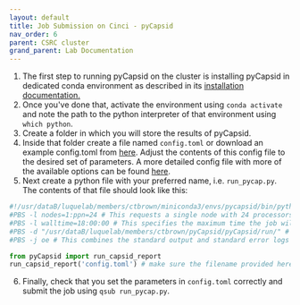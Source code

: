 ```yaml
---
layout: default
title: Job Submission on Cinci - pyCapsid
nav_order: 6
parent: CSRC cluster
grand_parent: Lab Documentation
---
```


1. The first step to running pyCapsid on the cluster is installing pyCapsid in dedicated conda environment as described in 
its [installation documentation.](https://luquelab.github.io/pyCapsid/installation/#via-conda) 
2. Once you've done that, activate the environment using `conda activate` and note the path to the python interpreter of that environment using 
`which python`.
3. Create a folder in which you will store the results of pyCapsid. 
4. Inside that folder create a file named `config.toml` or download an example config.toml from [here](https://github.com/luquelab/pyCapsid/blob/main/docs/tutorial/config_simple.toml).
Adjust the contents of this config file to the desired set of parameters. A more detailed  config file with more of the available options can be found [here](https://github.com/luquelab/pyCapsid/blob/main/docs/tutorial/conf_example.toml).
5. Next create a python file with your preferred name, i.e. `run_pycap.py`. The contents of that file should look like this:

```python
#!/usr/dataB/luquelab/members/ctbrown/miniconda3/envs/pycapsid/bin/python # This is the path to your python interpreter noted om step 2
#PBS -l nodes=1:ppn=24 # This requests a single node with 24 processors per node. This corresponds to the higher quality nodes on the CSRC cluster
#PBS -l walltime=18:00:00 # This specifies the maximum time the job will run before being terminated
#PBS -d "/usr/dataB/luquelab/members/ctbrown/pyCapsid/pyCapsid/run/" # This specifies the working directory, and should be the directory you created in step 3
#PBS -j oe # This combines the standard output and standard error logs

from pyCapsid import run_capsid_report
run_capsid_report('config.toml') # make sure the filename provided here is the same as the config file you created.
```

6. Finally, check that you set the parameters in `config.toml` correctly and submit the job using `qsub run_pycap.py`.
